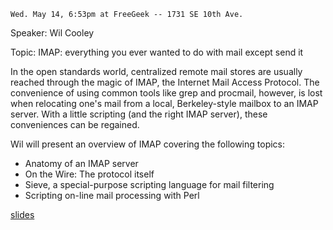     Wed. May 14, 6:53pm at FreeGeek -- 1731 SE 10th Ave.

Speaker: Wil Cooley

Topic:   IMAP: everything you ever wanted to do with mail except send it

In the open standards world, centralized remote mail stores are usually
reached through the magic of IMAP, the Internet Mail Access Protocol.
The convenience of using common tools like grep and procmail, however,
is lost when relocating one's mail from a local, Berkeley-style mailbox
to an IMAP server. With a little scripting (and the right IMAP server),
these conveniences can be regained.

Wil will present an overview of IMAP covering the following topics:

* Anatomy of an IMAP server
* On the Wire: The protocol itself
* Sieve, a special-purpose scripting language for mail filtering
* Scripting on-line mail processing with Perl

[slides](http://nakedape.cc/info/IMAP-Perl/)
